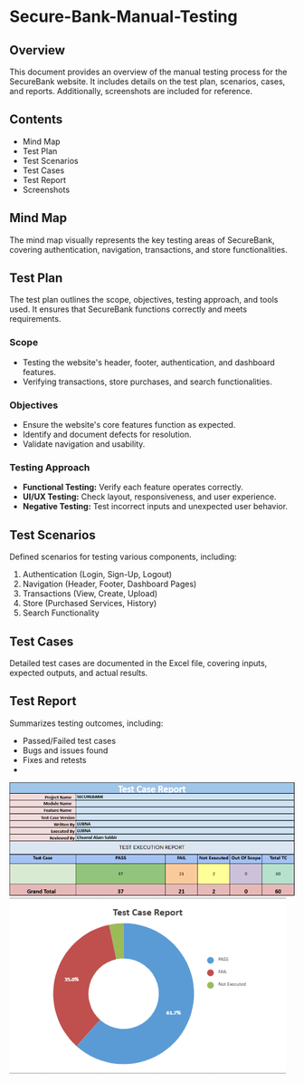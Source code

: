 # Secure-Bank-Manual-Testing
## Overview
This document provides an overview of the manual testing process for the SecureBank website. It includes details on the test plan, scenarios, cases, and reports. Additionally, screenshots are included for reference.

## Contents
- Mind Map
- Test Plan
- Test Scenarios
- Test Cases
- Test Report
- Screenshots

## Mind Map
The mind map visually represents the key testing areas of SecureBank, covering authentication, navigation, transactions, and store functionalities.

## Test Plan
The test plan outlines the scope, objectives, testing approach, and tools used. It ensures that SecureBank functions correctly and meets requirements.

### Scope
- Testing the website's header, footer, authentication, and dashboard features.
- Verifying transactions, store purchases, and search functionalities.

### Objectives
- Ensure the website's core features function as expected.
- Identify and document defects for resolution.
- Validate navigation and usability.

### Testing Approach
- **Functional Testing:** Verify each feature operates correctly.
- **UI/UX Testing:** Check layout, responsiveness, and user experience.
- **Negative Testing:** Test incorrect inputs and unexpected user behavior.

## Test Scenarios
Defined scenarios for testing various components, including:
1. Authentication (Login, Sign-Up, Logout)
2. Navigation (Header, Footer, Dashboard Pages)
3. Transactions (View, Create, Upload)
4. Store (Purchased Services, History)
5. Search Functionality

## Test Cases
Detailed test cases are documented in the Excel file, covering inputs, expected outputs, and actual results.

## Test Report
Summarizes testing outcomes, including:
- Passed/Failed test cases
- Bugs and issues found
- Fixes and retests
- 
![Alt text](test_report01.png)
![Alt text](test_report.png)
